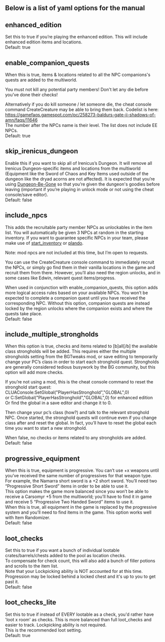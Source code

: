 ## Below is a list of yaml options for the manual

## enhanced_edition
Set this to true if you’re playing the enhanced edition. This will include enhanced edition items and locations.<br>
Default: true

## enable_companion_quests
When this is true, items & locations related to all the NPC companions's quests are added to the multiworld.<br>

You must not kill any potential party members! Don't let any die before you’ve done their checks!<br>

Alternatively if you do kill someone / let someone die, the cheat console command CreateCreature may be able to bring them back. Codelist is here:<br>
https://gamefaqs.gamespot.com/pc/258273-baldurs-gate-ii-shadows-of-amn/faqs/11646<br>
The number after the NPCs name is their level. The list does not include EE NPCs. <br>
Default: true

## skip_irenicus_dungeon
Enable this if you want to skip all of Irenicus’s Dungeon. It will remove all Irenicus Dungeon-specific items and locations from the multiworld (Equipment like the Sword of Chaos and Key Items used outside of the dungeon like the dryad acorns are not affected). It is expected that you’re using [Dungeon-Be-Gone](https://www.pocketplane.net/dungeon-be-gone/) so that you’re given the dungeon's goodies before leaving (important if you’re playing in unlock mode or not using the cheat console/save editor).<br>
Default: false

## include_npcs
This adds the recruitable party member NPCs as unlockables in the item list. You will automatically be given 3 NPCs at random in the starting inventory. If you want to guarantee specific NPCs in your team, please make use of [start_inventory](https://archipelago.gg/tutorial/Archipelago/advanced_settings/en) or [plando](https://archipelago.gg/tutorial/Archipelago/plando/en).<br>

Note: mod npcs are not included at this time, but I’m open to requests.<br>

You can use the CreateCreature console command to immediately recruit the NPCs, or simply go find them in their vanilla locations in the game and recruit them from there. However, you’ll also need the region unlocks, and in some cases like Edwin, relevant quest items/progress.<br>

When used in conjunction with enable_companion_quests, this option adds more logical access rules based on your available NPCs. You won’t be expected to complete a companion quest until you have received the corresponding NPC. Without this option, companion quests are instead locked by the region unlocks where the companion exists and where the quests take place.<br>
Default: false

## include_multiple_strongholds
When this option is true, checks and items related to [b]all[/b] the available class strongholds will be added. This requires either the multiple strongholds setting from the BGTweaks mod, or save editing to temporarily change your PC’s class in order to start each stronghold quest. Strongholds are generally considered tedious busywork by the BG community, but this option will add more checks.<br>

If you’re not using a mod, this is the cheat console command to reset the stronghold start quest:
CLUAConsole:SetGlobal("PlayerHasStronghold","GLOBAL",0)<br>
or C:SetGlobal("PlayerHasStronghold","GLOBAL",0) for enhanced edition<br>
Or find the global in a save editor and change it to 0.<br>

Then change your pc’s class (how?) and talk to the relevant stronghold NPC. Once started, the stronghold quests will continue even if you change class after and reset the global. In fact, you’ll have to reset the global each time you want to start a new stronghold.<br>

When false, no checks or items related to any strongholds are added.<br>
Default: false

## progressive_equipment
When this is true, equipment is progressive. You can’t use +x weapons until you’ve received the same number of progressives for that weapon type.<br>
For example, the Namarra short sword is a +2 short sword. You’ll need two “Progressive Short Sword” items in order to be able to use it.<br>
This option makes the game more balanced since you won’t be able to receive a Carsomyr +5 from the multiworld; you’ll have to find it in game and receive 5 “Progressive Two Handed Sword” items to use it. <br>
When this is true, all equipment in the game is replaced by the progressive system and you’ll need to find items in the game. This option works well with Item Randomizer. <br>
Default: false

## loot_checks
Set this to true if you want a bunch of individual lootable crates/barrels/chests added to the pool as location checks.<br>
To compensate for check count, this will also add a bunch of filler potions and scrolls to the item list.<br>
Note that your Lockpicking ability is NOT accounted for at this time. Progression may be locked behind a locked chest and it's up to you to get past it.<br>
Default: false

## loot_checks_lite
Set this to true if instead of EVERY lootable as a check, you'd rather have 'loot x room' as checks.
This is more balanced than full loot_checks and easier to track. Lockpicking ability is not required.<br>
This is the recommended loot setting.<br>
Default: true